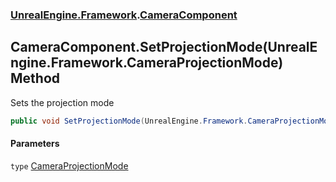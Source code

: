 ### [UnrealEngine.Framework](./UnrealEngine-Framework.md 'UnrealEngine.Framework').[CameraComponent](./CameraComponent.md 'UnrealEngine.Framework.CameraComponent')
## CameraComponent.SetProjectionMode(UnrealEngine.Framework.CameraProjectionMode) Method
Sets the projection mode  
```csharp
public void SetProjectionMode(UnrealEngine.Framework.CameraProjectionMode type);
```
#### Parameters
<a name='UnrealEngine-Framework-CameraComponent-SetProjectionMode(UnrealEngine-Framework-CameraProjectionMode)-type'></a>
`type` [CameraProjectionMode](./CameraProjectionMode.md 'UnrealEngine.Framework.CameraProjectionMode')  
  
